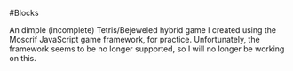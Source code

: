 #Blocks

An dimple (incomplete) Tetris/Bejeweled hybrid game I created using the Moscrif JavaScript game framework, for practice. Unfortunately, the framework seems to be no longer supported, so I will no longer be working on this.
